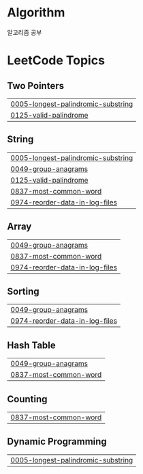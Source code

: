 # Algorithm
알고리즘 공부

<!---LeetCode Topics Start-->
# LeetCode Topics
## Two Pointers
|  |
| ------- |
| [0005-longest-palindromic-substring](https://github.com/jawoon1120/Algorithm/tree/master/0005-longest-palindromic-substring) |
| [0125-valid-palindrome](https://github.com/jawoon1120/Algorithm/tree/master/0125-valid-palindrome) |
## String
|  |
| ------- |
| [0005-longest-palindromic-substring](https://github.com/jawoon1120/Algorithm/tree/master/0005-longest-palindromic-substring) |
| [0049-group-anagrams](https://github.com/jawoon1120/Algorithm/tree/master/0049-group-anagrams) |
| [0125-valid-palindrome](https://github.com/jawoon1120/Algorithm/tree/master/0125-valid-palindrome) |
| [0837-most-common-word](https://github.com/jawoon1120/Algorithm/tree/master/0837-most-common-word) |
| [0974-reorder-data-in-log-files](https://github.com/jawoon1120/Algorithm/tree/master/0974-reorder-data-in-log-files) |
## Array
|  |
| ------- |
| [0049-group-anagrams](https://github.com/jawoon1120/Algorithm/tree/master/0049-group-anagrams) |
| [0837-most-common-word](https://github.com/jawoon1120/Algorithm/tree/master/0837-most-common-word) |
| [0974-reorder-data-in-log-files](https://github.com/jawoon1120/Algorithm/tree/master/0974-reorder-data-in-log-files) |
## Sorting
|  |
| ------- |
| [0049-group-anagrams](https://github.com/jawoon1120/Algorithm/tree/master/0049-group-anagrams) |
| [0974-reorder-data-in-log-files](https://github.com/jawoon1120/Algorithm/tree/master/0974-reorder-data-in-log-files) |
## Hash Table
|  |
| ------- |
| [0049-group-anagrams](https://github.com/jawoon1120/Algorithm/tree/master/0049-group-anagrams) |
| [0837-most-common-word](https://github.com/jawoon1120/Algorithm/tree/master/0837-most-common-word) |
## Counting
|  |
| ------- |
| [0837-most-common-word](https://github.com/jawoon1120/Algorithm/tree/master/0837-most-common-word) |
## Dynamic Programming
|  |
| ------- |
| [0005-longest-palindromic-substring](https://github.com/jawoon1120/Algorithm/tree/master/0005-longest-palindromic-substring) |
<!---LeetCode Topics End-->
